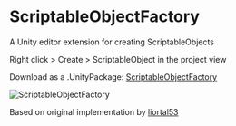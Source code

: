 # ScriptableObjectFactory
A Unity editor extension for creating ScriptableObjects

Right click > Create > ScriptableObject in the project view

Download as a .UnityPackage: [ScriptableObjectFactory](https://www.dropbox.com/s/f8fwosvjt8obi6h/ScriptableObjectFactory.unitypackage?dl=0)

![ScriptableObjectFactory](https://i.imgur.com/ozpUh0j.png)

Based on original implementation by [liortal53](https://github.com/liortal53/ScriptableObjectFactory)
